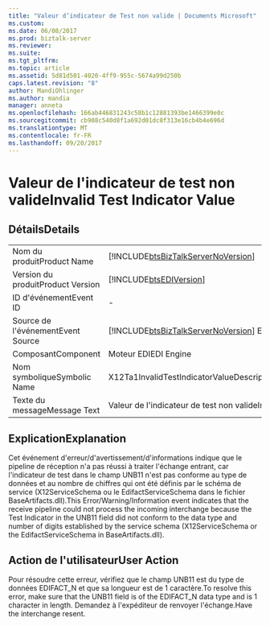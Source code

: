 ```yaml
---
title: "Valeur d’indicateur de Test non valide | Documents Microsoft"
ms.custom: 
ms.date: 06/08/2017
ms.prod: biztalk-server
ms.reviewer: 
ms.suite: 
ms.tgt_pltfrm: 
ms.topic: article
ms.assetid: 5d81d501-4020-4ff9-955c-5674a99d250b
caps.latest.revision: "8"
author: MandiOhlinger
ms.author: mandia
manager: anneta
ms.openlocfilehash: 166ab446831243c58b1c12881393be1466399e0c
ms.sourcegitcommit: cb908c540d8f1a692d01dc8f313e16cb4b4e696d
ms.translationtype: MT
ms.contentlocale: fr-FR
ms.lasthandoff: 09/20/2017
---
```

# <a name="invalid-test-indicator-value"></a><span data-ttu-id="99cf1-102">Valeur de l'indicateur de test non valide</span><span class="sxs-lookup"><span data-stu-id="99cf1-102">Invalid Test Indicator Value</span></span>
## <a name="details"></a><span data-ttu-id="99cf1-103">Détails</span><span class="sxs-lookup"><span data-stu-id="99cf1-103">Details</span></span>  
  
|||  
|-|-|  
|<span data-ttu-id="99cf1-104">Nom du produit</span><span class="sxs-lookup"><span data-stu-id="99cf1-104">Product Name</span></span>|[!INCLUDE[btsBizTalkServerNoVersion](../includes/btsbiztalkservernoversion-md.md)]|  
|<span data-ttu-id="99cf1-105">Version du produit</span><span class="sxs-lookup"><span data-stu-id="99cf1-105">Product Version</span></span>|[!INCLUDE[btsEDIVersion](../includes/btsediversion-md.md)]|  
|<span data-ttu-id="99cf1-106">ID d'événement</span><span class="sxs-lookup"><span data-stu-id="99cf1-106">Event ID</span></span>|-|  
|<span data-ttu-id="99cf1-107">Source de l'événement</span><span class="sxs-lookup"><span data-stu-id="99cf1-107">Event Source</span></span>|[!INCLUDE[btsBizTalkServerNoVersion](../includes/btsbiztalkservernoversion-md.md)]<span data-ttu-id="99cf1-108"> EDI</span><span class="sxs-lookup"><span data-stu-id="99cf1-108"> EDI</span></span>|  
|<span data-ttu-id="99cf1-109">Composant</span><span class="sxs-lookup"><span data-stu-id="99cf1-109">Component</span></span>|<span data-ttu-id="99cf1-110">Moteur EDI</span><span class="sxs-lookup"><span data-stu-id="99cf1-110">EDI Engine</span></span>|  
|<span data-ttu-id="99cf1-111">Nom symbolique</span><span class="sxs-lookup"><span data-stu-id="99cf1-111">Symbolic Name</span></span>|<span data-ttu-id="99cf1-112">X12Ta1InvalidTestIndicatorValueDescription</span><span class="sxs-lookup"><span data-stu-id="99cf1-112">X12Ta1InvalidTestIndicatorValueDescription</span></span>|  
|<span data-ttu-id="99cf1-113">Texte du message</span><span class="sxs-lookup"><span data-stu-id="99cf1-113">Message Text</span></span>|<span data-ttu-id="99cf1-114">Valeur de l'indicateur de test non valide</span><span class="sxs-lookup"><span data-stu-id="99cf1-114">Invalid Test Indicator Value</span></span>|  
  
## <a name="explanation"></a><span data-ttu-id="99cf1-115">Explication</span><span class="sxs-lookup"><span data-stu-id="99cf1-115">Explanation</span></span>  
 <span data-ttu-id="99cf1-116">Cet événement d'erreur/d'avertissement/d'informations indique que le pipeline de réception n'a pas réussi à traiter l'échange entrant, car l'indicateur de test dans le champ UNB11 n'est pas conforme au type de données et au nombre de chiffres qui ont été définis par le schéma de service (X12ServiceSchema ou le EdifactServiceSchema dans le fichier BaseArtifacts.dll).</span><span class="sxs-lookup"><span data-stu-id="99cf1-116">This Error/Warning/Information event indicates that the receive pipeline could not process the incoming interchange because the Test Indicator in the UNB11 field did not conform to the data type and number of digits established by the service schema (X12ServiceSchema or the EdifactServiceSchema in BaseArtifacts.dll).</span></span>  
  
## <a name="user-action"></a><span data-ttu-id="99cf1-117">Action de l'utilisateur</span><span class="sxs-lookup"><span data-stu-id="99cf1-117">User Action</span></span>  
 <span data-ttu-id="99cf1-118">Pour résoudre cette erreur, vérifiez que le champ UNB11 est du type de données EDIFACT_N et que sa longueur est de 1 caractère.</span><span class="sxs-lookup"><span data-stu-id="99cf1-118">To resolve this error, make sure that the UNB11 field is of the EDIFACT_N data type and is 1 character in length.</span></span> <span data-ttu-id="99cf1-119">Demandez à l'expéditeur de renvoyer l'échange.</span><span class="sxs-lookup"><span data-stu-id="99cf1-119">Have the interchange resent.</span></span>